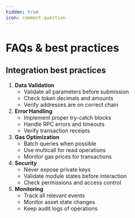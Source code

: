 ```yaml
---
hidden: true
icon: comment-question
---
```


# FAQs & best practices

## Integration best practices

1. **Data Validation**
   * Validate all parameters before submission
   * Check token decimals and amounts
   * Verify addresses are on correct chain
2. **Error Handling**
   * Implement proper try-catch blocks
   * Handle RPC errors and timeouts
   * Verify transaction receipts
3. **Gas Optimization**
   * Batch queries when possible
   * Use multicall for read operations
   * Monitor gas prices for transactions
4. **Security**
   * Never expose private keys
   * Validate module states before interaction
   * Check permissions and access control
5. **Monitoring**
   * Track all relevant events
   * Monitor asset state changes
   * Keep audit logs of operations
